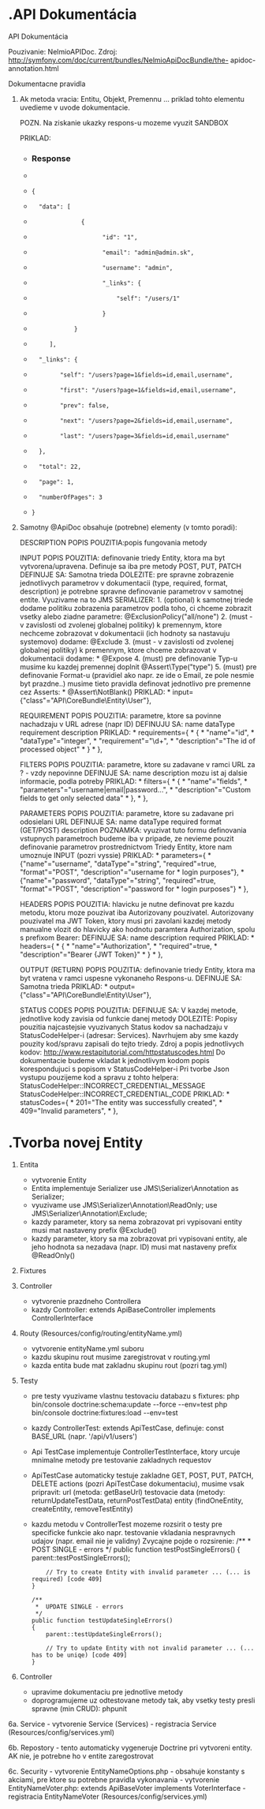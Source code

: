 .API Dokumentácia
=========

API Dokumentácia

Pouzivanie: NelmioAPIDoc. 
Zdroj: 	    http://symfony.com/doc/current/bundles/NelmioApiDocBundle/the-	apidoc-annotation.html

Dokumentacne pravidla
1. Ak metoda vracia: Entitu, Objekt, Premennu … priklad tohto elementu uvedieme v uvode dokumentacie. 

 	POZN. Na ziskanie ukazky respons-u mozeme vyuzit SANDBOX 

	PRIKLAD: 
    * ### Response ###
    *
    *     {
    *       "data": [
    *                   {
    *                         "id": "1",
    *                         "email": "admin@admin.sk",
    *                         "username": "admin",
    *                         "_links": {
    *                             "self": "/users/1"
    *                         }
    *                 }
    *          ],
    *       "_links": {
    *             "self": "/users?page=1&fields=id,email,username",
    *             "first": "/users?page=1&fields=id,email,username",
    *             "prev": false,
    *             "next": "/users?page=2&fields=id,email,username",
    *             "last": "/users?page=3&fields=id,email,username"
    *       },
    *       "total": 22,
    *       "page": 1,
    *       "numberOfPages": 3
    *     }

2. Samotny @ApiDoc obsahuje (potrebne) elementy (v tomto poradi):

    DESCRIPTION 
        POPIS POUZITIA:popis fungovania metody
    
    INPUT 
        POPIS POUZITIA: definovanie triedy Entity, ktora ma byt vytvorena/upravena. Definuje sa iba pre metody POST, PUT, PATCH
        DEFINUJE SA: Samotna trieda
        DOLEZITE: pre spravne zobrazenie jednotlivych parametrov v dokumentacii (type, required, format, description) je potrebne spravne definovanie parametrov v samotnej entite. Vyuzivame na to JMS SERIALIZER:
            1. (optional) k samotnej triede dodame politiku zobrazenia parametrov podla toho, ci chceme zobrazit vsetky alebo ziadne parametre: @ExclusionPolicy("all/none")
            2. (must - v zavislosti od zvolenej globalnej politiky) k premennym, ktore nechceme zobrazovat v dokumentacii (ich hodnoty sa nastavuju systemovo) dodame:  @Exclude
            3. (must - v zavislosti od zvolenej globalnej politiky) k premennym, ktore chceme zobrazovat v dokumentacii dodame: * @Expose
            4. (must) pre definovanie Typ-u musime ku kazdej premennej doplnit @Assert\Type("type")
            5. (must) pre definovanie Format-u (pravidiel ako napr. ze ide o Email, ze pole nesmie byt prazdne..) musime tieto pravidla definovat jednotlivo pre premenne cez Asserts: * @Assert\NotBlank()
        PRIKLAD:
        *  input={"class"="API\CoreBundle\Entity\User"},

    REQUIREMENT
        POPIS POUZITIA: parametre, ktore sa povinne nachadzaju v URL adrese (napr ID)
        DEFINUJU SA:
            name
            dataType
            requirement
            description
        PRIKLAD:
        *  requirements={
        *     {
        *       "name"="id",
        *       "dataType"="integer",
        *       "requirement"="\d+",
        *       "description"="The id of processed object"
        *     }
        *  },
    
    FILTERS
        POPIS POUZITIA:  parametre, ktore su zadavane v ramci URL za ? - vzdy nepovinne
        DEFINUJE SA: 
            name
            description 
            mozu ist aj dalsie informacie, podla potreby
        PRIKLAD:
        *  filters={
        *     {
        *       "name"="fields",
        *       "parameters"="username|email|password...",
        *       "description"="Custom fields to get only selected data"
        *     },
        *  },
        
    PARAMETERS
        POPIS POUZITIA:  parametre, ktore su zadavane pri odosielani URL
        DEFINUJE SA:
            name
            dataType
            required
            format (GET/POST)
            description
        POZNAMKA: vyuzivat tuto formu definovania vstupnych parametroch budeme iba v pripade, ze nevieme pouzit definovanie parametrov prostrednictvom Triedy Entity, ktore nam  umoznuje INPUT (pozri vyssie)
        PRIKLAD:
        *  parameters={
        *      {"name"="username", "dataType"="string", "required"=true, "format"="POST", "description"="username for
        *      login purposes"},
        *      {"name"="password", "dataType"="string", "required"=true, "format"="POST", "description"="password for
        *      login purposes"}
        *  },
        
    HEADERS
        POPIS POUZITIA: hlavicku je nutne definovat pre kazdu metodu, ktoru moze pouzivat iba Autorizovany pouzivatel. Autorizovany pouzivatel ma JWT Token, ktory musi pri zavolani kazdej metody manualne vlozit do hlavicky ako hodnotu paramtera Authorization, spolu s prefixom Bearer:
        DEFINUJE SA:
            name
            description
            required
        PRIKLAD:
        *  headers={
        *     {
        *       "name"="Authorization",
        *       "required"=true,
        *       "description"="Bearer {JWT Token}"
        *     }
        *  },
        
    OUTPUT (RETURN)
        POPIS POUZITIA:  definovanie triedy Entity, ktora ma byt vratena v ramci uspesne vykonaneho Respons-u.
        DEFINUJE SA: Samotna trieda
        PRIKLAD:
        *  output={"class"="API\CoreBundle\Entity\User"},
    
    STATUS CODES
        POPIS POUZITIA: 
        DEFINUJE SA: V kazdej metode, jednotlive kody zavisia od funkcie danej metody 
        DOLEZITE: 
            Popisy pouzitia najcastejsie vyuzivanych Status kodov sa nachadzaju v StatusCodeHelper-i (adresar: Services). 
            Navrhujem aby sme kazdy pouzity kod/spravu zapisali do tejto triedy. Zdroj a popis jednotlivych kodov:  http://www.restapitutorial.com/httpstatuscodes.html
            Do dokumentacie budeme vkladat k jednotlivym kodom popis korespondujuci s popisom v StatusCodeHelper-i
            Pri tvorbe Json vystupu pouzijeme kod a spravu z tohto helpera: 
                StatusCodeHelper::INCORRECT_CREDENTIAL_MESSAGE
                StatusCodeHelper::INCORRECT_CREDENTIAL_CODE
        PRIKLAD:
        *  statusCodes={
        *      201="The entity was successfully created",
        *      409="Invalid parameters",
        *  },
        
.Tvorba novej Entity
=========
1. Entita
    - vytvorenie Entity
    - Entita implementuje Serializer
        use JMS\Serializer\Annotation as Serializer;
    - vyuzivame
        use JMS\Serializer\Annotation\ReadOnly;
        use JMS\Serializer\Annotation\Exclude;
    - kazdy parameter, ktory sa nema zobrazovat pri vypisovani entity musi mat nastaveny prefix @Exclude()
    - kazdy parameter, ktory sa ma zobrazovat pri vypisovani entity, ale jeho hodnota sa nezadava (napr. ID) 
      musi mat nastaveny prefix @ReadOnly()

2. Fixtures

3. Controller
    - vytvorenie prazdneho Controllera
    - kazdy Controller: extends ApiBaseController implements ControllerInterface

4. Routy (Resources/config/routing/entityName.yml)
    - vytvorenie entityName.yml suboru
    - kazdu skupinu rout musime zaregistrovat v routing.yml
    - kazda entita bude mat zakladnu skupinu rout (pozri tag.yml)
    
5. Testy
    - pre testy vyuzivame vlastnu testovaciu databazu s fixtures:
                php bin/console doctrine:schema:update --force  --env=test
                php bin/console doctrine:fixtures:load --env=test
    - kazdy ControllerTest:  extends ApiTestCase, definuje: const BASE_URL (napr. '/api/v1/users')
    - Api TestCase implementuje ControllerTestInterface, ktory urcuje mnimalne metody pre testovanie zakladnych requestov
    - ApiTestCase automaticky testuje zakladne GET, POST, PUT, PATCH, DELETE actions (pozri ApiTestCase dokumentaciu), 
      musime vsak pripravit:
                            url (metoda: getBaseUrl)
                            testovacie data (metody: returnUpdateTestData, returnPostTestData)
                            entity (findOneEntity, createEntity, removeTestEntity)
    - kazdu metodu v ControllerTest mozeme rozsirit o testy pre specificke funkcie 
      ako napr. testovanie vkladania nespravnych udajov (napr. email nie je validny)
      Zvycajne pojde o rozsirenie:
          /**
          *  POST SINGLE - errors
          */
          public function testPostSingleErrors()
          {
              parent::testPostSingleErrors();
      
              // Try to create Entity with invalid parameter ... (... is required) [code 409]
          }
      
          /**
           *  UPDATE SINGLE - errors
           */
          public function testUpdateSingleErrors()
          {
              parent::testUpdateSingleErrors();
      
              // Try to update Entity with not invalid parameter ... (... has to be uniqe) [code 409]
          }

6. Controller
    - upravime dokumentaciu pre jednotlive metody
    - doprogramujeme uz odtestovane metody tak, aby vsetky testy presli spravne (min CRUD): phpunit
    
6a. Service
    - vytvorenie Service (Services)
    - registracia Service (Resources/config/services.yml)
    
6b. Repostory
    - tento automaticky vygeneruje Doctrine pri vytvoreni entity. AK nie, je potrebne ho v entite zaregostrovat

6c. Security
    - vytvorenie EntityNameOptions.php - obsahuje konstanty s akciami, pre ktore su potrebne pravidla vykonavania
    - vytvorenie EntityNameVoter.php: extends ApiBaseVoter implements VoterInterface
    - registracia EntityNameVoter (Resources/config/services.yml)
    